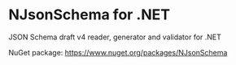 NJsonSchema for .NET
====================

JSON Schema draft v4 reader, generator and validator for .NET

NuGet package: https://www.nuget.org/packages/NJsonSchema
